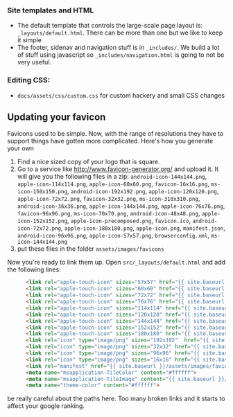 

### Site templates and HTML

* The default template that controls the large-scale page layout is:  `_layouts/default.html`. There can be more than one but we like to keep it simple
* The footer, sidenav and navigation stuff is in `_includes/`. We build a lot of stuff using javascript so `_includes/navigation.html` is going to not be very useful.

### Editing CSS:

* `docs/assets/css/custom.css` for custom hackery and small CSS changes


## Updating your favicon

Favicons used to be simple. Now, with the range of resolutions they have to support things have gotten more complicated. Here's how you generate your own

1. Find a nice sized copy of your logo that is square.
2. Go to a service like http://www.favicon-generator.org/ and upload it. It will give you the following files in a zip: `android-icon-144x144.png`, `apple-icon-114x114.png`, `apple-icon-60x60.png`, `favicon-16x16.png`, `ms-icon-150x150.png`, `android-icon-192x192.png`, `apple-icon-120x120.png`, `apple-icon-72x72.png`, `favicon-32x32.png`, `ms-icon-310x310.png`, `android-icon-36x36.png`, `apple-icon-144x144.png`, `apple-icon-76x76.png`, `favicon-96x96.png`, `ms-icon-70x70.png`, `android-icon-48x48.png`, `apple-icon-152x152.png`, `apple-icon-precomposed.png`, `favicon.ico`, `android-icon-72x72.png`, `apple-icon-180x180.png`, `apple-icon.png`, `manifest.json`, `android-icon-96x96.png`, `apple-icon-57x57.png`, `browserconfig.xml`, `ms-icon-144x144.png`
3. put these files in the folder `assets/images/favicons`

Now you're ready to link them up. Open `src/_layouts/default.html` and add the following lines:

```html
      <link rel="apple-touch-icon" sizes="57x57" href="{{ site.baseurl }}/assets/images/favicons/apple-icon-57x57.png">
      <link rel="apple-touch-icon" sizes="60x60" href="{{ site.baseurl }}/assets/images/favicons/apple-icon-60x60.png">
      <link rel="apple-touch-icon" sizes="72x72" href="{{ site.baseurl }}/assets/images/favicons/apple-icon-72x72.png">
      <link rel="apple-touch-icon" sizes="76x76" href="{{ site.baseurl }}/assets/images/favicons/apple-icon-76x76.png">
      <link rel="apple-touch-icon" sizes="114x114" href="{{ site.baseurl }}/assets/images/favicons/apple-icon-114x114.png">
      <link rel="apple-touch-icon" sizes="120x120" href="{{ site.baseurl }}/assets/images/favicons/apple-icon-120x120.png">
      <link rel="apple-touch-icon" sizes="144x144" href="{{ site.baseurl }}/assets/images/favicons/apple-icon-144x144.png">
      <link rel="apple-touch-icon" sizes="152x152" href="{{ site.baseurl }}/assets/images/favicons/apple-icon-152x152.png">
      <link rel="apple-touch-icon" sizes="180x180" href="{{ site.baseurl }}/assets/images/favicons/apple-icon-180x180.png">
      <link rel="icon" type="image/png" sizes="192x192"  href="{{ site.baseurl }}/assets/images/favicons/android-icon-192x192.png">
      <link rel="icon" type="image/png" sizes="32x32" href="{{ site.baseurl }}/assets/images/favicons/favicon-32x32.png">
      <link rel="icon" type="image/png" sizes="96x96" href="{{ site.baseurl }}/assets/images/favicons/favicon-96x96.png">
      <link rel="icon" type="image/png" sizes="16x16" href="{{ site.baseurl }}/assets/images/favicons/favicon-16x16.png">
      <link rel="manifest" href="{{ site.baseurl }}/assets/images/favicons/manifest.json">
      <meta name="msapplication-TileColor" content="#ffffff">
      <meta name="msapplication-TileImage" content="{{ site.baseurl }}/assets/images/favicons/ms-icon-144x144.png">
      <meta name="theme-color" content="#ffffff">

```

be really careful about the paths here. Too many broken links and it starts to affect your google ranking. 
